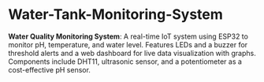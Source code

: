 # Water-Tank-Monitoring-System
**Water Quality Monitoring System**: A real-time IoT system using ESP32 to monitor pH, temperature, and water level. Features LEDs and a buzzer for threshold alerts and a web dashboard for live data visualization with graphs. Components include DHT11, ultrasonic sensor, and a potentiometer as a cost-effective pH sensor.
